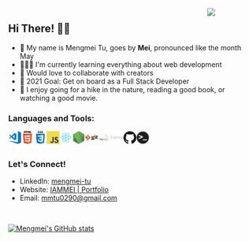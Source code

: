 
<img align="right" src="https://media.giphy.com/media/ZdHsPsHUdWr882Uu85/giphy.gif" width="100px">

## Hi There! 👋🏼

- 💬  My name is Mengmei Tu, goes by <b>Mei</b>, pronounced like the month May
- 👩🏻‍💻  I'm currently learning everything about web development
- 👀  Would love to collaborate with creators
- 🌟  2021 Goal: Get on board as a Full Stack Developer  
- 🧚  I enjoy going for a hike in the nature, reading a good book, or watching a good movie.

### Languages and Tools:

<img align="left" alt="Visual Studio Code" width="26px" src="https://raw.githubusercontent.com/github/explore/80688e429a7d4ef2fca1e82350fe8e3517d3494d/topics/visual-studio-code/visual-studio-code.png" />
<img align="left" alt="HTML5" width="26px" src="https://raw.githubusercontent.com/github/explore/80688e429a7d4ef2fca1e82350fe8e3517d3494d/topics/html/html.png" />
<img align="left" alt="CSS3" width="26px" src="https://raw.githubusercontent.com/github/explore/80688e429a7d4ef2fca1e82350fe8e3517d3494d/topics/css/css.png" />
<img align="left" alt="JavaScript" width="26px" src="https://raw.githubusercontent.com/github/explore/80688e429a7d4ef2fca1e82350fe8e3517d3494d/topics/javascript/javascript.png" />
<img align="left" alt="React" width="26px" src="https://raw.githubusercontent.com/github/explore/80688e429a7d4ef2fca1e82350fe8e3517d3494d/topics/react/react.png" />
<img align="left" alt="Node.js" width="26px" src="https://raw.githubusercontent.com/github/explore/80688e429a7d4ef2fca1e82350fe8e3517d3494d/topics/nodejs/nodejs.png" />
<img align="left" alt="Git" width="26px" src="https://raw.githubusercontent.com/github/explore/80688e429a7d4ef2fca1e82350fe8e3517d3494d/topics/git/git.png" />
<img align="left" alt="Terminal" width="26px" src="https://raw.githubusercontent.com/github/explore/80688e429a7d4ef2fca1e82350fe8e3517d3494d/topics/mysql/mysql.png" />
<img align="left" alt="Terminal" width="26px" src="https://raw.githubusercontent.com/github/explore/80688e429a7d4ef2fca1e82350fe8e3517d3494d/topics/express/express.png" />  
<img align="left" alt="GitHub" width="26px" src="https://raw.githubusercontent.com/github/explore/78df643247d429f6cc873026c0622819ad797942/topics/github/github.png" />
<img align="left" alt="Terminal" width="26px" src="https://raw.githubusercontent.com/github/explore/80688e429a7d4ef2fca1e82350fe8e3517d3494d/topics/terminal/terminal.png" /> 
<br>
<br>


### Let's Connect!
- LinkedIn: <a href="https://www.linkedin.com/in/mengmei-tu/" target="_blank">mengmei-tu</a>
- Website: <a href="https://iammei.com" target="_blank">IAMMEI | Portfolio</a>
- Email: <a href="mailto:mmtu0290@gmail.com" target="_blank">mmtu0290@gmail.com</a>

<br>


[![Mengmei's GitHub stats](https://github-readme-stats.vercel.app/api?username=mmeii&show_icons=true&theme=calm)](https://github.com/mmeii/github-readme-stats)

